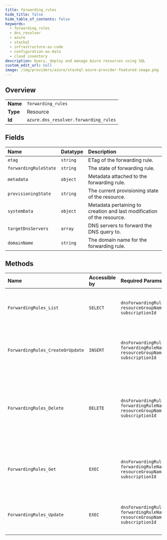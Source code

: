 ```yaml
---
title: forwarding_rules
hide_title: false
hide_table_of_contents: false
keywords:
  - forwarding_rules
  - dns_resolver
  - azure    
  - stackql
  - infrastructure-as-code
  - configuration-as-data
  - cloud inventory
description: Query, deploy and manage Azure resources using SQL
custom_edit_url: null
image: /img/providers/azure/stackql-azure-provider-featured-image.png
---
```

  
    

## Overview
<table><tbody>
<tr><td><b>Name</b></td><td><code>forwarding_rules</code></td></tr>
<tr><td><b>Type</b></td><td>Resource</td></tr>
<tr><td><b>Id</b></td><td><code>azure.dns_resolver.forwarding_rules</code></td></tr>
</tbody></table>

## Fields
| Name | Datatype | Description |
|:-----|:---------|:------------|
| `etag` | `string` | ETag of the forwarding rule. |
| `forwardingRuleState` | `string` | The state of forwarding rule. |
| `metadata` | `object` | Metadata attached to the forwarding rule. |
| `provisioningState` | `string` | The current provisioning state of the resource. |
| `systemData` | `object` | Metadata pertaining to creation and last modification of the resource. |
| `targetDnsServers` | `array` | DNS servers to forward the DNS query to. |
| `domainName` | `string` | The domain name for the forwarding rule. |
## Methods
| Name | Accessible by | Required Params | Description |
|:-----|:--------------|:----------------|:------------|
| `ForwardingRules_List` | `SELECT` | `dnsForwardingRulesetName, resourceGroupName, subscriptionId` | Lists forwarding rules in a DNS forwarding ruleset. |
| `ForwardingRules_CreateOrUpdate` | `INSERT` | `dnsForwardingRulesetName, forwardingRuleName, resourceGroupName, subscriptionId` | Creates or updates a forwarding rule in a DNS forwarding ruleset. |
| `ForwardingRules_Delete` | `DELETE` | `dnsForwardingRulesetName, forwardingRuleName, resourceGroupName, subscriptionId` | Deletes a forwarding rule in a DNS forwarding ruleset. WARNING: This operation cannot be undone. |
| `ForwardingRules_Get` | `EXEC` | `dnsForwardingRulesetName, forwardingRuleName, resourceGroupName, subscriptionId` | Gets properties of a forwarding rule in a DNS forwarding ruleset. |
| `ForwardingRules_Update` | `EXEC` | `dnsForwardingRulesetName, forwardingRuleName, resourceGroupName, subscriptionId` | Updates a forwarding rule in a DNS forwarding ruleset. |
